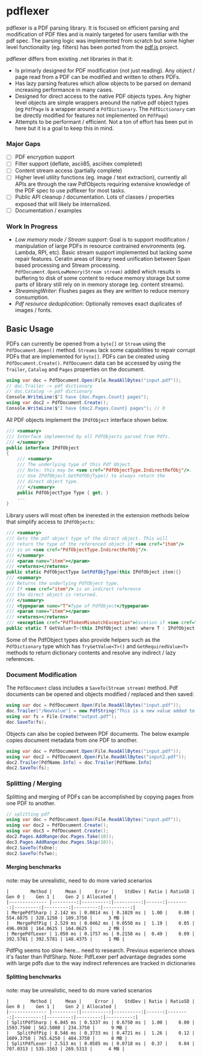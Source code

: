 # pdflexer
pdflexer is a PDF parsing library. It is focused on efficient parsing and modification of PDF files and is mainly targeted for users familiar with the pdf spec. The parsing logic was implemented from scratch but some higher level functionality (eg. filters) has been ported from the [pdf.js](https://github.com/mozilla/pdf.js) project.

pdflexer differs from existing .net libraries in that it:
* Is primarly designed for PDF modification (not just reading). Any object / page read from a PDF can be modified and written to others PDFs.
* Has lazy parsing features which allow objects to be parsed on demand increasing performance in many cases.
* Designed for direct access to the native PDF objects types. Any higher level objects are simple wrappers areound the native pdf object types (eg `PdfPage` is a wrapper around a `PdfDictionary`. The `PdfDictionary` can be directly modified for features not implemented on `PdfPage`)
* Attempts to be performant / efficient. Not a ton of effort has been put in here but it is a goal to keep this in mind.

### Major Gaps
- [ ] PDF encryption support
- [ ] Filter support (deflate, ascii85, asciihex completed)
- [ ] Content stream access (partially complete)
- [ ] Higher level utility functions (eg. image / text extraction), currently all APIs are through the raw PdfObjects requiring extensive knowledge of the PDF spec to use pdflexer for most tasks.
- [ ] Public API cleanup / documentation. Lots of classes / properties exposed that will likely be internalized.
- [ ] Documentation / examples

### Work In Progress
- *Low memory mode / Stream support*: Goal is to support modification / manipulation of large PDFs in resource contrained environments (eg. Lambda, RPI, etc). Basic stream support implemented but lacking some repair features. Ceratin areas of library need unification between Span<byte> based processing and Stream processing. `PdfDocument.OpenLowMemory(Stream stream)` added which results in buffering to disk of some content to reduce memory storage but some parts of library still rely on in memory storage (eg. content streams). 
- *StreamingWriter*: Flushes pages as they are written to reduce memory consumption.
- *Pdf resource deduplication*: Optionally removes exact duplicates of images / fonts.

## Basic Usage
PDFs can currently be opened from a `byte[]` or `Stream` using the `PdfDocument.Open()` method. `Streams` lack some capabilities to repair corrupt PDFs that are implemented for `byte[]`. PDFs can be created using `PdfDocument.Create()`.  `PdfDocument` data can be accessed by using the `Trailer`, `Catalog` and `Pages` properties on the document.

```csharp
using var doc = PdfDocument.Open(File.ReadAllBytes("input.pdf"));
// doc.Trailer -> pdf dictionary
// doc.Catalog -> pdf dictionary
Console.WriteLine($"I have {doc.Pages.Count} pages");
using var doc2 = PdfDocument.Create();
Console.WriteLine($"I have {doc2.Pages.Count} pages"); // 0
```


All PDF objects implement the `IPdfObject` interface shown below.
```csharp
/// <summary>
/// Interface implemented by all PdfObjects parsed from Pdfs.
/// </summary>
public interface IPdfObject
{
    /// <summary>
    /// The underlying type of this Pdf Object.
    /// Note: this may be <see cref="PdfObjectType.IndirectRefObj"/>.
    /// Use IPdfObject.GetPdfObjType() to always return the
    /// direct object type.
    /// </summary>
    public PdfObjectType Type { get; }
    ...
}
```

Library users will most often be inerested in the extension methods below that simplify access to `IPdfObjects`:

```csharp
/// <summary>
/// Gets the pdf object type of the direct object. This will
/// return the type of the referenced object if <see cref="item"/>
/// is an <see cref="PdfObjectType.IndirectRefObj"/>.
/// </summary>
/// <param name="item"></param>
/// <returns></returns>
public static PdfObjectType GetPdfObjType(this IPdfObject item){}
/// <summary>
/// Returns the underlying PdfObject type.
/// If <see cref="item"/> is an indirect reference
/// the direct object is returned.
/// </summary>
/// <typeparam name="T">Type of PdfObject</typeparam>
/// <param name="item"></param>
/// <returns></returns>
/// <exception cref="PdfTokenMismatchException">Excetion if <see cref="item"/> is not of type <see cref="T"/></exception>
public static T GetValue<T>(this IPdfObject item) where T : IPdfObject
```

Some of the PdfObject types also provide helpers such as the `PdfDictionary` type which has `TryGetValue<T>()` and `GetRequiredValue<T>` methods to return dictionary contents and resolve any indirect / lazy references.

### Document Modification
The `PdfDocument` class includes a `SaveTo(Stream stream)` method. Pdf documents can be opened and objects modified / replaced and then saved:

```csharp
using var doc = PdfDocument.Open(File.ReadAllBytes("input.pdf"));
doc.Trailer["/NewValue"] = new PdfString("This is a new value added to existing pdf.");
using var fs = File.Create("output.pdf");
doc.SaveTo(fs);
```

Objects can also be copied between PDF documents. The below example copies document metadata from one PDF to another.

```csharp
using var doc = PdfDocument.Open(File.ReadAllBytes("input.pdf"));
using var doc2 = PdfDocument.Open(File.ReadAllBytes("input2.pdf"));
doc2.Trailer[PdfName.Info] = doc.Trailer[PdfName.Info]
doc2.SaveTo(fs);
```

### Splitting / Merging
Splitting and merging of PDFs can be accomplished by copying pages from one PDF to another.
```csharp
// splitting pdf
using var doc = PdfDocument.Open(File.ReadAllBytes("input.pdf"));
using var doc2 = PdfDocument.Create();
using var doc3 = PdfDocument.Create();
doc2.Pages.AddRange(doc.Pages.Take(10));
doc3.Pages.AddRange(doc.Pages.Skip(10));
doc2.SaveTo(fsOne);
doc2.SaveTo(fsTwo);
```

#### Merging benchmarks
note: may be unrealistic, need to do more varied scenarios
```
|        Method |     Mean |     Error |    StdDev | Ratio | RatioSD |    Gen 0 |    Gen 1 |    Gen 2 | Allocated |
|-------------- |---------:|----------:|----------:|------:|--------:|---------:|---------:|---------:|----------:|
| MergePdfSharp | 2.142 ms | 0.0814 ms | 0.1029 ms |  1.00 |    0.00 | 554.6875 | 328.1250 | 109.3750 |      3 MB |
|   MergePdfPig | 2.529 ms | 0.0462 ms | 0.0550 ms |  1.19 |    0.05 | 496.0938 | 164.0625 | 164.0625 |      2 MB |
| MergePdfLexer | 1.050 ms | 0.1757 ms | 0.2158 ms |  0.49 |    0.09 | 392.5781 | 392.5781 | 148.4375 |      1 MB |
```
PdfPig seems too slow here... need to research. Previous experience shows it's faster than PdfSharp.
Note: PdfLexer perf advantage degrades some with large pdfs due to the way indirect references are tracked in dictionaries

#### Splitting benchmarks
note: may be unrealistic, need to do more varied scenarios

```
|        Method |     Mean |     Error |    StdDev | Ratio | RatioSD |     Gen 0 |    Gen 1 |    Gen 2 | Allocated |
|-------------- |---------:|----------:|----------:|------:|--------:|----------:|---------:|---------:|----------:|
| SplitPdfSharp | 6.845 ms | 0.5337 ms | 0.6750 ms |  1.00 |    0.00 | 1593.7500 | 562.5000 | 234.3750 |      9 MB |
|   SplitPdfPig | 8.546 ms | 0.3733 ms | 0.4721 ms |  1.26 |    0.12 | 1609.3750 | 765.6250 | 484.3750 |      8 MB |
| SplitPdfLexer | 2.513 ms | 0.0585 ms | 0.0718 ms |  0.37 |    0.04 |  707.0313 | 535.1563 | 269.5313 |      4 MB |
```

